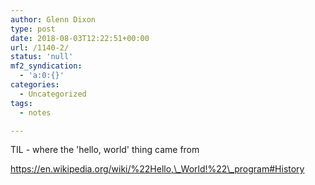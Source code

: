 ```yaml
---
author: Glenn Dixon
type: post
date: 2018-08-03T12:22:51+00:00
url: /1140-2/
status: 'null'
mf2_syndication:
  - 'a:0:{}'
categories:
  - Uncategorized
tags:
  - notes

---
```

TIL - where the 'hello, world' thing came from

https://en.wikipedia.org/wiki/%22Hello,\_World!%22\_program#History

&nbsp;